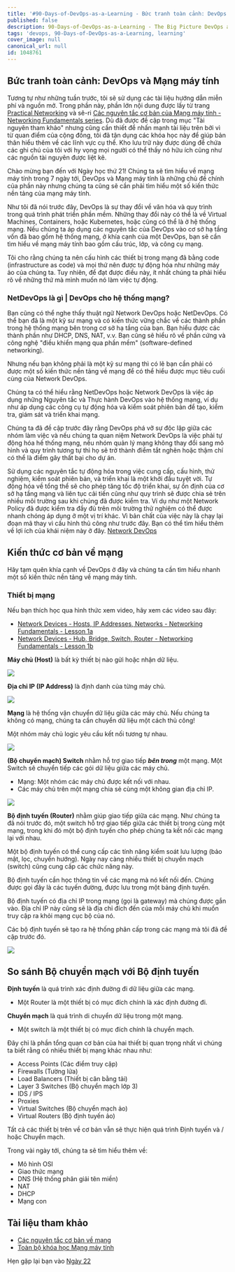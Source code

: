 ```yaml
---
title: '#90-Days-of-DevOps-as-a-Learning - Bức tranh toàn cảnh: DevOps và Mạng máy tính - Ngày 21'
published: false
description: 90-Days-of-DevOps-as-a-Learning - The Big Picture DevOps and Networking
tags: 'devops, 90-Days-of-DevOps-as-a-Learning, learning'
cover_image: null
canonical_url: null
id: 1048761
---
```


## Bức tranh toàn cảnh: DevOps và Mạng máy tính

Tương tự như những tuần trước, tôi sẽ sử dụng các tài liệu hướng dẫn miễn phí và nguồn mở. Trong phần này, phần lớn nội dung được lấy từ trang [Practical Networking](https://www.practicalnetworking.net/) và sê-ri [Các nguyên tắc cơ bản của Mạng máy tính - Networking Fundamentals series](https://www.youtube.com/playlist?list=PLIFyRwBY_4bRLmKfP1KnZA6rZbRHtxmXi). Dù đã được đề cập trong mục "Tài nguyên tham khảo" nhưng cũng cần thiết để nhấn mạnh tài liệu trên bởi vì từ quan điểm của cộng đồng, tôi đã tận dụng các khóa học này để giúp bản thân hiểu thêm về các lĩnh vực cụ thể. Kho lưu trữ này được dùng để chứa các ghi chú của tôi với hy vọng mọi người có thể thấy nó hữu ích cũng như các nguồn tài nguyên được liệt kê.

Chào mừng bạn đến với Ngày học thứ 21! Chúng ta sẽ tìm hiểu về mạng máy tính trong 7 ngày tới, DevOps và Mạng máy tính là những chủ đề chính của phần này nhưng chúng ta cũng sẽ cần phải tìm hiểu một số kiến thức nền tảng của mạng máy tính.

Như tôi đã nói trước đây, DevOps là sự thay đổi về văn hóa và quy trình trong quá trình phát triển phần mềm. Những thay đổi này có thể là về Virtual Machines, Containers, hoặc Kubernetes, hoặc cũng có thể là ở hệ thống mạng. Nếu chúng ta áp dụng các nguyên tắc của DevOps vào cơ sở hạ tầng vốn đã bao gồm hệ thống mạng, ở khía cạnh của một DevOps, bạn sẽ cần tìm hiểu về mạng máy tính bao gồm cấu trúc, lớp, và công cụ mạng.

Tôi cho rằng chúng ta nên cấu hình các thiết bị trong mạng đã bằng code (infrastructure as code) và mọi thứ nên được tự động hóa như những máy ảo của chúng ta. Tuy nhiên, để đạt được điều này, ít nhất chúng ta phải hiểu rõ về những thứ mà mình muốn nó làm việc tự động.
### NetDevOps là gì | DevOps cho hệ thống mạng?

Bạn cũng có thể nghe thấy thuật ngữ Network DevOps hoặc NetDevOps. Có thể bạn đã là một kỹ sư mạng và có kiến thức vững chắc về các thành phần trong hệ thống mạng bên trong cơ sở hạ tầng của bạn. Bạn hiểu được các thành phần như DHCP, DNS, NAT, v.v. Bạn cũng sẽ hiểu rõ về phần cứng và công nghệ "điều khiển mạng qua phần mềm" (software-defined networking).

Nhưng nếu bạn không phải là một kỹ sư mạng thì có lẽ bạn cần phải có được một số kiến ​​thức nền tảng về mạng để có thể hiểu được mục tiêu cuối cùng của Network DevOps.

Chúng ta có thể hiểu rằng NetDevOps hoặc Network DevOps là việc áp dụng những Nguyên tắc và Thực hành DevOps vào hệ thống mạng, ví dụ như áp dụng các công cụ tự động hóa và kiểm soát phiên bản để tạo, kiểm tra, giám sát và triển khai mạng.

Chúng ta đã đề cập trước đây rằng DevOps phá vỡ sự độc lập giữa các nhóm làm việc và nếu chúng ta quan niệm Network DevOps là việc phải tự động hóa hế thống mạng, nếu nhóm quản lý mạng không thay đổi sang mô hình và quy trình tương tự thì họ sẽ trở thành điểm tắt nghẽn hoặc thậm chí có thể là điểm gây thất bại cho dự án.

Sử dụng các nguyên tắc tự động hóa trong việc cung cấp, cấu hình, thử nghiệm, kiểm soát phiên bản, và triển khai là một khởi đầu tuyệt vời. Tự động hóa về tổng thể sẽ cho phép tăng tốc độ triển khai, sự ổn định của cơ sở hạ tầng mạng và liên tục cải tiến cũng như quy trình sẽ được chia sẻ trên nhiều môi trường sau khi chúng đã được kiểm tra. Ví dụ như một Network Policy đã được kiểm tra đầy đủ trên môi trường thử nghiệm có thể được nhanh chóng áp dụng ở một vị trí khác. Vì bản chất của việc này là chạy lại đoạn mã thay vì cấu hình thủ công như trước đây.
Bạn có thể tìm hiểu thêm về lợi ích của khái niệm này ở đây. [Network DevOps](https://www.thousandeyes.com/learning/techtorials/network-devops)

## Kiến thức cơ bản về mạng

Hãy tạm quên khía cạnh về DevOps ở đây và chúng ta cần tìm hiểu nhanh một số kiến thức nền tảng về mạng máy tính.

### Thiết bị mạng

Nếu bạn thích học qua hình thức xem video, hãy xem các video sau đây:

* [Network Devices - Hosts, IP Addresses, Networks - Networking Fundamentals - Lesson 1a](https://www.youtube.com/watch?v=bj-Yfakjllc&list=PLIFyRwBY_4bRLmKfP1KnZA6rZbRHtxmXi&index=1)
* [Network Devices - Hub, Bridge, Switch, Router - Networking Fundamentals - Lesson 1b](https://www.youtube.com/watch?v=H7-NR3Q3BeI&list=PLIFyRwBY_4bRLmKfP1KnZA6rZbRHtxmXi&index=2)

**Máy chủ (Host)** là bất kỳ thiết bị nào gửi hoặc nhận dữ liệu.

![](../../Days/Images/Day21_Networking1.png)

**Địa chỉ IP (IP Address)** là định danh của từng máy chủ.

![](../../Days/Images/Day21_Networking2.png)

**Mạng** là hệ thống vận chuyển dữ liệu giữa các máy chủ. Nếu chúng ta không có mạng, chúng ta cần chuyển dữ liệu một cách thủ công!

Một nhóm máy chủ logic yêu cầu kết nối tương tự nhau.

![](../../Days/Images/Day21_Networking3.png)

**(Bộ chuyển mạch) Switch** nhằm hỗ trợ giao tiếp **_bên trong_** một mạng. Một Switch sẽ chuyển tiếp các gói dữ liệu giữa các máy chủ.

- Mạng: Một nhóm các máy chủ được kết nối với nhau.
- Các máy chủ trên một mạng chia sẻ cùng một không gian địa chỉ IP.

![](../../Days/Images/Day21_Networking4.png)

**Bộ định tuyến (Router)** nhằm giúp giao tiếp giữa các mạng. Như chúng ta đã nói trước đó, một switch hỗ trợ giao tiếp giữa các thiết bị trong cùng một mạng, trong khi đó một bộ định tuyến cho phép chúng ta kết nối các mạng lại với nhau.

Một bộ định tuyến có thể cung cấp các tính năng kiểm soát lưu lượng (bảo mật, lọc, chuyển hướng). Ngày nay càng nhiều thiết bị chuyển mạch (switch) cũng cung cấp các chức năng này.

Bộ định tuyến cần học thông tin về các mạng mà nó kết nối đến. Chúng được gọi đây là các tuyến đường, được lưu trong một bảng định tuyến.

Bộ định tuyến có địa chỉ IP trong mạng (gọi là gateway) mà chúng được gắn vào. Địa chỉ IP này cũng sẽ là địa chỉ đích đến của mỗi máy chủ khi muốn truy cập ra khỏi mạng cục bộ của nó.

Các bộ định tuyến sẽ tạo ra hệ thống phân cấp trong các mạng mà tôi đã đề cập trước đó.

![](../../Days/Images/Day21_Networking5.png)

## So sánh Bộ chuyển mạch với Bộ định tuyến

**Định tuyến** là quá trình xác định đường đi dữ liệu giữa các mạng.

- Một Router là một thiết bị có mục đích chính là xác định đường đi.

**Chuyển mạch** là quá trình di chuyển dữ liệu trong một mạng.

- Một switch là một thiết bị có mục đích chính là chuyển mạch.

Đây chỉ là phần tổng quan cơ bản của hai thiết bị quan trọng nhất vì chúng ta biết rằng có nhiều thiết bị mạng khác nhau như:

- Access Points (Các điểm truy cập)
- Firewalls (Tường lửa)
- Load Balancers (Thiết bị cân bằng tải)
- Layer 3 Switches (Bộ chuyển mạch lớp 3)
- IDS / IPS 
- Proxies
- Virtual Switches (Bộ chuyển mạch ảo)
- Virtual Routers (Bộ định tuyến ảo)

Tất cả các thiết bị trên về cơ bản vẫn sẽ thực hiện quá trình Định tuyến và / hoặc Chuyển mạch.

Trong vài ngày tới, chúng ta sẽ tìm hiểu thêm về:

- Mô hình OSI
- Giao thức mạng
- DNS (Hệ thống phân giải tên miền)
- NAT
- DHCP
- Mạng con

## Tài liệu tham khảo

* [Các nguyên tắc cơ bản về mạng](https://www.youtube.com/playlist?list=PLIFyRwBY_4bRLmKfP1KnZA6rZbRHtxmXi)
* [Toàn bộ khóa học Mạng máy tính](https://www.youtube.com/watch?v=IPvYjXCsTg8)

Hẹn gặp lại bạn vào [Ngày 22](day22.md)
